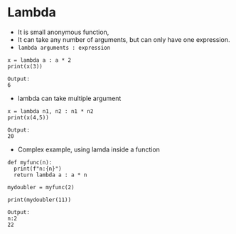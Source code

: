 # Lambda
- It is small anonymous function,
- It can take any number of arguments, but can only have one expression.
- `lambda arguments : expression`
```
x = lambda a : a * 2
print(x(3))
```
```
Output:
6
```
- lambda can take multiple argument
```
x = lambda n1, n2 : n1 * n2
print(x(4,5))
```
```
Output:
20
```
- Complex example, using lamda inside a function
```
def myfunc(n):
  print(f"n:{n}")
  return lambda a : a * n

mydoubler = myfunc(2)

print(mydoubler(11))
```
```
Output:
n:2
22
```